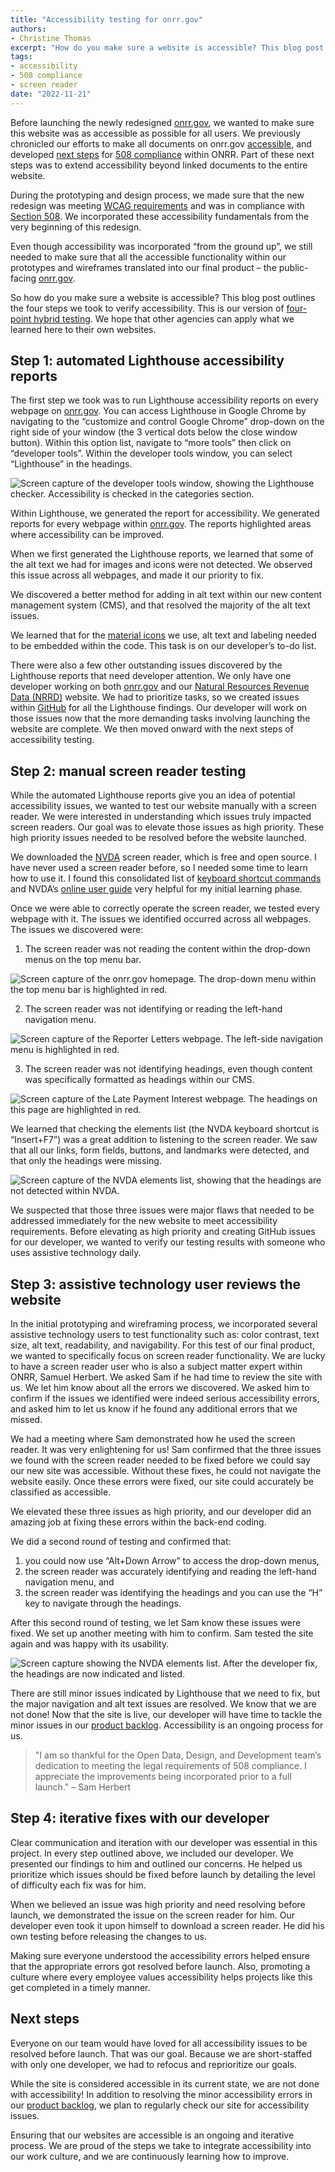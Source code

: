 ```yaml
---
title: "Accessibility testing for onrr.gov"
authors:
- Christine Thomas
excerpt: "How do you make sure a website is accessible? This blog post outlines the four steps we took to verify accessibility."
tags:
- accessibility
- 508 compliance
- screen reader
date: "2022-11-21"
---
```


Before launching the newly redesigned [onrr.gov](https://onrr.gov), we wanted to make sure this website was as accessible as possible for all users. We previously chronicled our efforts to make all documents on onrr.gov [accessible](https://blog-nrrd.doi.gov/accessibility/), and developed [next steps](https://blog-nrrd.doi.gov/508-Study/) for [508 compliance](https://www.section508.gov/manage/laws-and-policies/) within ONRR. Part of these next steps was to extend accessibility beyond linked documents to the entire website.

During the prototyping and design process, we made sure that the new redesign was meeting [WCAG requirements](https://www.w3.org/WAI/WCAG21/quickref/) and was in compliance with [Section 508](https://www.section508.gov/manage/laws-and-policies/). We incorporated these accessibility fundamentals from the very beginning of this redesign.

Even though accessibility was incorporated “from the ground up”, we still needed to make sure that all the accessible functionality within our prototypes and wireframes translated into our final product – the public-facing [onrr.gov](https://onrr.gov).

So how do you make sure a website is accessible? This blog post outlines the four steps we took to verify accessibility. This is our version of [four-point hybrid testing]( https://www.boia.org/blog/a-look-at-our-four-point-hybrid-testing). We hope that other agencies can apply what we learned here to their own websites.

## Step 1: automated Lighthouse accessibility reports

The first step we took was to run Lighthouse accessibility reports on every webpage on [onrr.gov](https://onrr.gov). You can access Lighthouse in Google Chrome by navigating to the “customize and control Google Chrome” drop-down on the right side of your window (the 3 vertical dots below the close window button). Within this option list, navigate to “more tools” then click on “developer tools”. Within the developer tools window, you can select “Lighthouse” in the headings.

![Screen capture of the developer tools window, showing the Lighthouse checker. Accessibility is checked in the categories section.](./fpht_1.png)

Within Lighthouse, we generated the report for accessibility. We generated reports for every webpage within [onrr.gov](https://onrr.gov). The reports highlighted areas where accessibility can be improved.

When we first generated the Lighthouse reports, we learned that some of the alt text we had for images and icons were not detected. We observed this issue across all webpages, and made it our priority to fix.

We discovered a better method for adding in alt text within our new content management system (CMS), and that resolved the majority of the alt text issues.

We learned that for the [material icons](https://mui.com/material-ui/material-icons/) we use, alt text and labeling needed to be embedded within the code. This task is on our developer’s to-do list.

There were also a few other outstanding issues discovered by the Lighthouse reports that need developer attention. We only have one developer working on both [onrr.gov](https://onrr.gov) and our [Natural Resources Revenue Data (NRRD)](https://revenuedata.doi.gov/) website. We had to prioritize tasks, so we created issues within [GitHub](https://github.com/ONRR/onrr.gov-site/labels/accessibility) for all the Lighthouse findings. Our developer will work on those issues now that the more demanding tasks involving launching the website are complete. We then moved onward with the next steps of accessibility testing.

## Step 2: manual screen reader testing

While the automated Lighthouse reports give you an idea of potential accessibility issues, we wanted to test our website manually with a screen reader. We were interested in understanding which issues truly impacted screen readers. Our goal was to elevate those issues as high priority. These high priority issues needed to be resolved before the website launched.

We downloaded the [NVDA](https://www.nvaccess.org/) screen reader, which is free and open source. I have never used a screen reader before, so I needed some time to learn how to use it. I found this consolidated list of [keyboard shortcut commands](https://dequeuniversity.com/screenreaders/nvda-keyboard-shortcuts) and NVDA’s [online user guide](https://www.nvaccess.org/files/nvda/documentation/userGuide.html) very helpful for my initial learning phase.

Once we were able to correctly operate the screen reader, we tested every webpage with it. The issues we identified occurred across all webpages. The issues we discovered were:

1. The screen reader was not reading the content within the drop-down menus on the top menu bar.

![Screen capture of the onrr.gov homepage. The drop-down menu within the top menu bar is highlighted in red.](./fpht_2.png)

2. The screen reader was not identifying or reading the left-hand navigation menu.

![Screen capture of the Reporter Letters webpage. The left-side navigation menu is highlighted in red.](./fpht_3.png)

3. The screen reader was not identifying headings, even though content was specifically formatted as headings within our CMS.

![Screen capture of the Late Payment Interest webpage. The headings on this page are highlighted in red.](./fpht_4.png)

We learned that checking the elements list (the NVDA keyboard shortcut is “Insert+F7”) was a great addition to listening to the screen reader. We saw that all our links, form fields, buttons, and landmarks were detected, and that only the headings were missing.

![Screen capture of the NVDA elements list, showing that the headings are not detected within NVDA.](./fpht_5.png)

We suspected that those three issues were major flaws that needed to be addressed immediately for the new website to meet accessibility requirements. Before elevating as high priority and creating GitHub issues for our developer, we wanted to verify our testing results with someone who uses assistive technology daily.

## Step 3: assistive technology user reviews the website

In the initial prototyping and wireframing process, we incorporated several assistive technology users to test functionality such as: color contrast, text size, alt text, readability, and navigability. For this test of our final product, we wanted to specifically focus on screen reader functionality. We are lucky to have a screen reader user who is also a subject matter expert within ONRR, Samuel Herbert. We asked Sam if he had time to review the site with us. We let him know about all the errors we discovered. We asked him to confirm if the issues we identified were indeed serious accessibility errors, and asked him to let us know if he found any additional errors that we missed.

We had a meeting where Sam demonstrated how he used the screen reader. It was very enlightening for us! Sam confirmed that the three issues we found with the screen reader needed to be fixed before we could say our new site was accessible. Without these fixes, he could not navigate the website easily. Once these errors were fixed, our site could accurately be classified as accessible.

We elevated these three issues as high priority, and our developer did an amazing job at fixing these errors within the back-end coding.

We did a second round of testing and confirmed that:
1. you could now use “Alt+Down Arrow” to access the drop-down menus,
2. the screen reader was accurately identifying and reading the left-hand navigation menu, and
3. the screen reader was identifying the headings and you can use the “H” key to navigate through the headings.

After this second round of testing, we let Sam know these issues were fixed. We set up another meeting with him to confirm. Sam tested the site again and was happy with its usability.

![Screen capture showing the NVDA elements list. After the developer fix, the headings are now indicated and listed.](./fpht_6.png)

There are still minor issues indicated by Lighthouse that we need to fix, but the major navigation and alt text issues are resolved. We know that we are not done! Now that the site is live, our developer will have time to tackle the minor issues in our [product backlog](https://github.com/ONRR/onrr.gov-site/labels/accessibility). Accessibility is an ongoing process for us.

>"I am so thankful for the Open Data, Design, and Development team’s dedication to meeting the legal requirements of 508 compliance. I appreciate the improvements being incorporated prior to a full launch." – Sam Herbert

## Step 4: iterative fixes with our developer

Clear communication and iteration with our developer was essential in this project. In every step outlined above, we included our developer. We presented our findings to him and outlined our concerns. He helped us prioritize which issues should be fixed before launch by detailing the level of difficulty each fix was for him.

When we believed an issue was high priority and need resolving before launch, we demonstrated the issue on the screen reader for him. Our developer even took it upon himself to download a screen reader. He did his own testing before releasing the changes to us.

Making sure everyone understood the accessibility errors helped ensure that the appropriate errors got resolved before launch. Also, promoting a culture where every employee values accessibility helps projects like this get completed in a timely manner.

## Next steps

Everyone on our team would have loved for all accessibility issues to be resolved before launch. That was our goal. Because we are short-staffed with only one developer, we had to refocus and reprioritize our goals.

While the site is considered accessible in its current state, we are not done with accessibility! In addition to resolving the minor accessibility errors in our [product backlog](https://github.com/ONRR/onrr.gov-site/labels/accessibility), we plan to regularly check our site for accessibility issues.

Ensuring that our websites are accessible is an ongoing and iterative process. We are proud of the steps we take to integrate accessibility into our work culture, and we are continuously learning how to improve.
